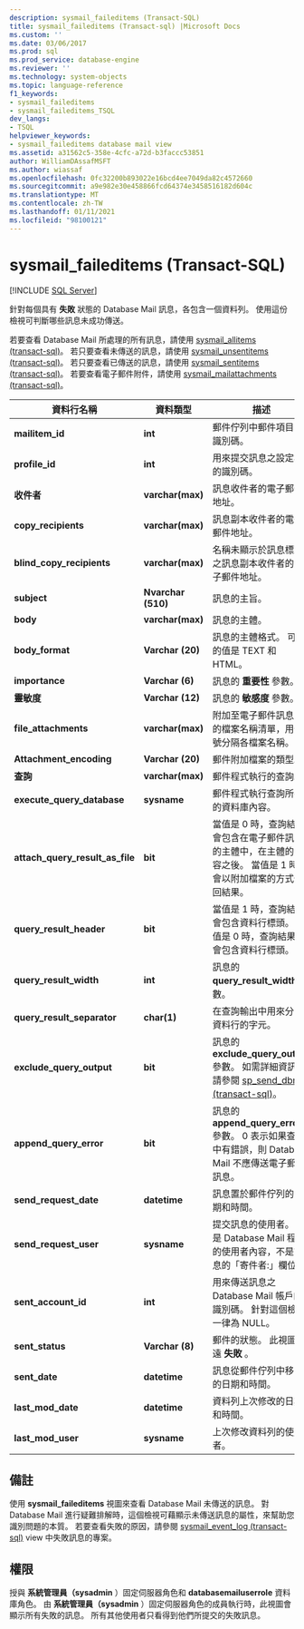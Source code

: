 ```yaml
---
description: sysmail_faileditems (Transact-SQL)
title: sysmail_faileditems (Transact-sql) |Microsoft Docs
ms.custom: ''
ms.date: 03/06/2017
ms.prod: sql
ms.prod_service: database-engine
ms.reviewer: ''
ms.technology: system-objects
ms.topic: language-reference
f1_keywords:
- sysmail_faileditems
- sysmail_faileditems_TSQL
dev_langs:
- TSQL
helpviewer_keywords:
- sysmail_faileditems database mail view
ms.assetid: a31562c5-358e-4cfc-a72d-b3faccc53851
author: WilliamDAssafMSFT
ms.author: wiassaf
ms.openlocfilehash: 0fc32200b893022e16bcd4ee7049da82c4572660
ms.sourcegitcommit: a9e982e30e458866fcd64374e3458516182d604c
ms.translationtype: MT
ms.contentlocale: zh-TW
ms.lasthandoff: 01/11/2021
ms.locfileid: "98100121"
---
```

# <a name="sysmail_faileditems-transact-sql"></a>sysmail_faileditems (Transact-SQL)
[!INCLUDE [SQL Server](../../includes/applies-to-version/sqlserver.md)]

  針對每個具有 **失敗** 狀態的 Database Mail 訊息，各包含一個資料列。 使用這份檢視可判斷哪些訊息未成功傳送。  
  
 若要查看 Database Mail 所處理的所有訊息，請使用 [sysmail_allitems &#40;transact-sql&#41;](../../relational-databases/system-catalog-views/sysmail-allitems-transact-sql.md)。 若只要查看未傳送的訊息，請使用 [sysmail_unsentitems &#40;transact-sql&#41;](../../relational-databases/system-catalog-views/sysmail-unsentitems-transact-sql.md)。 若只要查看已傳送的訊息，請使用 [sysmail_sentitems &#40;transact-sql&#41;](../../relational-databases/system-catalog-views/sysmail-sentitems-transact-sql.md)。 若要查看電子郵件附件，請使用 [sysmail_mailattachments &#40;transact-sql&#41;](../../relational-databases/system-catalog-views/sysmail-mailattachments-transact-sql.md)。  
  
|資料行名稱|資料類型|描述|  
|-----------------|---------------|-----------------|  
|**mailitem_id**|**int**|郵件佇列中郵件項目的識別碼。|  
|**profile_id**|**int**|用來提交訊息之設定檔的識別碼。|  
|**收件者**|**varchar(max)**|訊息收件者的電子郵件地址。|  
|**copy_recipients**|**varchar(max)**|訊息副本收件者的電子郵件地址。|  
|**blind_copy_recipients**|**varchar(max)**|名稱未顯示於訊息標頭之訊息副本收件者的電子郵件地址。|  
|**subject**|**Nvarchar (510)**|訊息的主旨。|  
|**body**|**varchar(max)**|訊息的主體。|  
|**body_format**|**Varchar (20)**|訊息的主體格式。 可能的值是 TEXT 和 HTML。|  
|**importance**|**Varchar (6)**|訊息的 **重要性** 參數。|  
|**靈敏度**|**Varchar (12)**|訊息的 **敏感度** 參數。|  
|**file_attachments**|**varchar(max)**|附加至電子郵件訊息中的檔案名稱清單，用分號分隔各檔案名稱。|  
|**Attachment_encoding**|**Varchar (20)**|郵件附加檔案的類型。|  
|**查詢**|**varchar(max)**|郵件程式執行的查詢。|  
|**execute_query_database**|**sysname**|郵件程式執行查詢所在的資料庫內容。|  
|**attach_query_result_as_file**|**bit**|當值是 0 時，查詢結果會包含在電子郵件訊息的主體中，在主體的內容之後。 當值是 1 時，會以附加檔案的方式傳回結果。|  
|**query_result_header**|**bit**|當值是 1 時，查詢結果會包含資料行標頭。 當值是 0 時，查詢結果不會包含資料行標頭。|  
|**query_result_width**|**int**|訊息的 **query_result_width** 參數。|  
|**query_result_separator**|**char(1)**|在查詢輸出中用來分隔資料行的字元。|  
|**exclude_query_output**|**bit**|訊息的 **exclude_query_output** 參數。 如需詳細資訊，請參閱 [sp_send_dbmail &#40;transact-sql&#41;](../../relational-databases/system-stored-procedures/sp-send-dbmail-transact-sql.md)。|  
|**append_query_error**|**bit**|訊息的 **append_query_error** 參數。 0 表示如果查詢中有錯誤，則 Database Mail 不應傳送電子郵件訊息。|  
|**send_request_date**|**datetime**|訊息置於郵件佇列的日期和時間。|  
|**send_request_user**|**sysname**|提交訊息的使用者。 這是 Database Mail 程序的使用者內容，不是訊息的「寄件者:」欄位。|  
|**sent_account_id**|**int**|用來傳送訊息之 Database Mail 帳戶的識別碼。 針對這個檢視一律為 NULL。|  
|**sent_status**|**Varchar (8)**|郵件的狀態。 此視圖永遠 **失敗** 。|  
|**sent_date**|**datetime**|訊息從郵件佇列中移除的日期和時間。|  
|**last_mod_date**|**datetime**|資料列上次修改的日期和時間。|  
|**last_mod_user**|**sysname**|上次修改資料列的使用者。|  
  
## <a name="remarks"></a>備註  
 使用 **sysmail_faileditems** 視圖來查看 Database Mail 未傳送的訊息。 對 Database Mail 進行疑難排解時，這個檢視可藉顯示未傳送訊息的屬性，來幫助您識別問題的本質。 若要查看失敗的原因，請參閱 [sysmail_event_log &#40;transact-sql&#41;](../../relational-databases/system-catalog-views/sysmail-event-log-transact-sql.md) view 中失敗訊息的專案。  
  
## <a name="permissions"></a>權限  
 授與 **系統管理員（sysadmin** ）固定伺服器角色和 **databasemailuserrole** 資料庫角色。 由 **系統管理員（sysadmin** ）固定伺服器角色的成員執行時，此視圖會顯示所有失敗的訊息。 所有其他使用者只看得到他們所提交的失敗訊息。  
  
  
